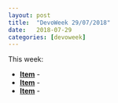 ```yaml
---
layout: post
title:  "DevoWeek 29/07/2018"
date:   2018-07-29
categories: [devoweek]
---
```


This week:

* **[Item]()** - 
* **[Item]()** - 
* **[Item]()** - 
                            